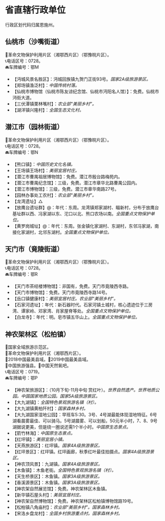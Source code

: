 # 省直辖行政单位  
行政区划代码归属恩施州。  

## 仙桃市（沙嘴街道）  
🚩革命文物保护利用片区（湘鄂西片区）（鄂豫皖片区）。   
📞电话区号：0728。   
🚘车牌编号：鄂M  
* 【沔城风景名胜区】：沔城回族镇九贺门正街93号。*国家2A级旅游景区。*  
* 【郑场镇渔泛村】：*中国传统村落。*  
* 【仙桃市博物馆（仙桃市陈友谅纪念馆、仙桃市沔阳名人馆）】：免费。仙桃市沔街大道。   
* 【三伏潭镇栗林嘴村】：*农业部“美丽乡村”。*  
* 【湖洋镇兴隆村】：*全国生态文化村。*  

## 潜江市（园林街道）  
🚩革命文物保护利用片区（湘鄂西片区）（鄂豫皖片区）。   
📞电话区号：0728。   
🚘车牌编号：鄂N  
* 【熊口镇】：*中国历史文化名镇。*  
* 【王场镇王场村】：*美丽宜居村庄。*  
* 【潜江市曹禺祖居博物馆】：免费。潜江市殷台路梅苑内。   
* 【潜江市曹禺纪念馆】：三级，免费。潜江市章华北路曹禺公园内。   
* 【潜江市博物馆】：三级，免费。潜江市章华南路27号。   
* 【园林办事处工农村】：*农业部“美丽乡村”。*  
* 【龙湾遗址】△
* 【放鹰台遗址群】@：年代：东周。龙湾镇郑家湖村、瞄新村，分布于放鹰台基址群以西、冯家湖以东、沱口以北、熊口农场以南。*全国重点文物保护单位。*  
* 【黄罗岗城址】@：年代：东周。张金镇化家湖村、东湖村，东邻冯家湖，南接化家湖村，北邻东湖村。*全国重点文物保护单位。*  

## 天门市（竟陵街道）  
🚩革命文物保护利用片区（湘鄂西片区）（鄂豫皖片区）。   
📞电话区号：0728。   
🚘车牌编号：鄂R  
* 【天门市茶经楼博物馆】：非国有，免费。天门市竟陵西寺路。   
* 【天门市博物馆】：免费。天门市竟陵西寺路14号。   
* 【岳口镇健康村】：*美丽宜居村庄。农业部“美丽乡村”。*  
* 【石家河遗址】：年代：新石器时代。石家河镇土城村，核心遗迹位于三房湾、谭家岭、邓家湾、肖家屋脊等处。*全国重点文物保护单位。*  
* 【白龙寺】：年代：明。皂市镇五华山上。*全国重点文物保护单位。*  

## 神农架林区（松柏镇）  
🚩国家全域旅游示范区。   
🚩革命文物保护利用片区（湘鄂西片区）。   
🏅2018中国最美县域。🏅2019中国最美县域。   
🏅中国旅游强县。🚩中国天然氧吧。   
📞电话区号：0719。   
🚘车牌编号：鄂P  
* 【神农架旅游区】：（10月下旬-11月中旬 赏红叶）。*世界自然遗产。世界地质公园。中国国家地质公园。国家5A级旅游景区。*  
* 【大九湖镇】：*全国特色景观旅游名镇（村）。*  
* 【大九湖镇黄柏阡村】：*国家森林乡村。*  
* 【大九湖国家湿地公园】：早班车5:30。3号、4号湖最能体现湿地特征。6号湖看晨雾最佳、可以骑马。5号湖晨雾、可以划船，50元半小时，7、8、9号湖据说更美，但是绕一圈说还需1个半小时。*中国原生态景点。*  
* 【箭竹林海】：*中国原生态景点。*  
* 【红坪镇】：*美丽宜居小镇。*  
* 【天燕旅游区】：红坪镇。*国家4A级旅游景区。*  
* 【红坪景区】：红坪镇。红坪画廊，秋季红叶最佳拍摄点。*国家4A级旅游景区。*  
* 【神农顶风景】：九湖镇。*国家4A级旅游景区。*  
* 【木鱼镇】：木鱼老街。*全国特色景观旅游名镇（村）。*  
* 【天生桥景区】：木鱼镇。*国家3A级旅游景区。*  
* 【香溪源景区】：木鱼镇。*国家3A级旅游景区。*  
* 【神农架自然展览馆】：免费。神农架林区木鱼镇。   
* 【新华镇石屋头村】：*美丽宜居村庄。*  
* 【神农架自然博物馆】：免费。神农架林区松柏镇博物馆路19号。   
* 【松柏镇八角庙村】：*农业部“美丽乡村”。国家森林乡村。*  
* 【宋洛乡盘龙村】：*全国乡村旅游重点村。国家森林乡村。*  
